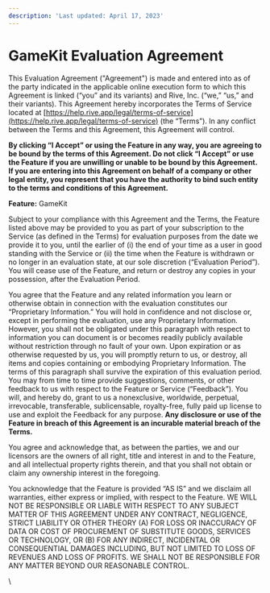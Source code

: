 ```yaml
---
description: 'Last updated: April 17, 2023'
---
```


# GameKit Evaluation Agreement

This Evaluation Agreement ("Agreement") is made and entered into as of the party indicated in the applicable online execution form to which this Agreement is linked (“you” and its variants) and Rive, Inc. (“we,” “us,” and their variants). This Agreement hereby incorporates the Terms of Service located at [https://help.rive.app/legal/terms-of-service](https://help.rive.app/legal/terms-of-service) (the “Terms”). In any conflict between the Terms and this Agreement, this Agreement will control.

**By clicking “I Accept” or using the Feature in any way, you are agreeing to be bound by the terms of this Agreement. Do not click “I Accept” or use the Feature if you are unwilling or unable to be bound by this Agreement. If you are entering into this Agreement on behalf of a company or other legal entity, you represent that you have the authority to bind such entity to the terms and conditions of this Agreement.**

**Feature:** GameKit

Subject to your compliance with this Agreement and the Terms, the Feature listed above may be provided to you as part of your subscription to the Service (as defined in the Terms) for evaluation purposes from the date we provide it to you, until the earlier of (i) the end of your time as a user in good standing with the Service or (ii) the time when the Feature is withdrawn or no longer in an evaluation state, at our sole discretion (“Evaluation Period”).  You will cease use of the Feature, and return or destroy any copies in your possession, after the Evaluation Period.

You agree that the Feature and any related information you learn or otherwise obtain in connection with the evaluation constitutes our “Proprietary Information.”  You will hold in confidence and not disclose or, except in performing the evaluation, use any Proprietary Information.  However, you shall not be obligated under this paragraph with respect to information you can document is or becomes readily publicly available without restriction through no fault of your own.  Upon expiration or as otherwise requested by us, you will promptly return to us, or destroy, all items and copies containing or embodying Proprietary Information.  The terms of this paragraph shall survive the expiration of this evaluation period. You may from time to time provide suggestions, comments, or other feedback to us with respect to the Feature or Service (“Feedback”). You will, and hereby do, grant to us a nonexclusive, worldwide, perpetual, irrevocable, transferable, sublicensable, royalty-free, fully paid up license to use and exploit the Feedback for any purpose. **Any disclosure or use of the Feature in breach of this Agreement is an incurable material breach of the Terms.**

You agree and acknowledge that, as between the parties, we and our licensors are the owners of all right, title and interest in and to the Feature, and all intellectual property rights therein, and that you shall not obtain or claim any ownership interest in the foregoing. &#x20;

You acknowledge that the Feature is provided “AS IS” and we disclaim all warranties, either express or implied, with respect to the Feature. WE WILL NOT BE RESPONSIBLE OR LIABLE WITH RESPECT TO ANY SUBJECT MATTER OF THIS AGREEMENT UNDER ANY CONTRACT, NEGLIGENCE, STRICT LIABILITY OR OTHER THEORY (A) FOR LOSS OR INACCURACY OF DATA OR COST OF PROCUREMENT OF SUBSTITUTE GOODS, SERVICES OR TECHNOLOGY, OR (B) FOR ANY INDIRECT, INCIDENTAL OR CONSEQUENTIAL DAMAGES INCLUDING, BUT NOT LIMITED TO LOSS OF REVENUES AND LOSS OF PROFITS. WE SHALL NOT BE RESPONSIBLE FOR ANY MATTER BEYOND OUR REASONABLE CONTROL.

\
